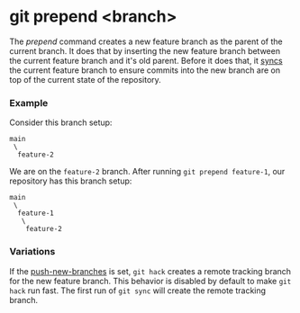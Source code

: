 # git prepend &lt;branch&gt;

The _prepend_ command creates a new feature branch as the parent of the current
branch. It does that by inserting the new feature branch between the current
feature branch and it's old parent. Before it does that, it [syncs](sync.md) the
current feature branch to ensure commits into the new branch are on top of the
current state of the repository.

### Example

Consider this branch setup:

```
main
 \
  feature-2
```

We are on the `feature-2` branch. After running `git prepend feature-1`, our
repository has this branch setup:

```
main
 \
  feature-1
   \
    feature-2
```

### Variations

If the [push-new-branches](config-push-new-branches.md) is set, `git hack`
creates a remote tracking branch for the new feature branch. This behavior is
disabled by default to make `git hack` run fast. The first run of `git sync`
will create the remote tracking branch.
